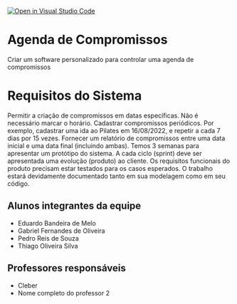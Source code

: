 [![Open in Visual Studio Code](https://classroom.github.com/assets/open-in-vscode-c66648af7eb3fe8bc4f294546bfd86ef473780cde1dea487d3c4ff354943c9ae.svg)](https://classroom.github.com/online_ide?assignment_repo_id=8227299&assignment_repo_type=AssignmentRepo)
# Agenda de Compromissos
Criar um  software 
personalizado  para  controlar  uma  agenda  de 
compromissos

# Requisitos do Sistema
Permitir a criação de compromissos em datas 
específicas. Não é necessário marcar o horário.
 Cadastrar compromissos periódicos. Por 
exemplo, cadastrar uma ida ao Pilates em 
16/08/2022, e repetir a cada 7 dias por 15 vezes.
 Fornecer um relatório de compromissos entre 
uma data inicial e uma data final (incluindo 
ambas).
Temos 3 semanas para apresentar um 
protótipo do sistema. 
 A cada ciclo (sprint) deve ser apresentada uma 
evolução (produto) ao cliente.
 Os requisitos funcionais do produto precisam 
estar testados para os casos esperados.
 O trabalho estará devidamente documentado 
tanto em sua modelagem como em seu código.

## Alunos integrantes da equipe

* Eduardo Bandeira de Melo
* Gabriel Fernandes de Oliveira
* Pedro Reis de Souza
* Thiago Oliveira Silva

## Professores responsáveis

* Cleber
* Nome completo do professor 2

